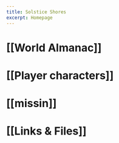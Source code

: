 ```yaml
---
title: Solstice Shores
excerpt: Homepage
---
```

# [[World Almanac]]
# [[Player characters]]

# [[missin]]
# [[Links & Files]] 